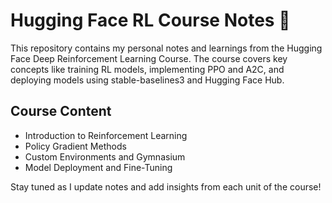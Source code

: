# Hugging Face RL Course Notes 📝

This repository contains my personal notes and learnings from the Hugging Face Deep Reinforcement Learning Course. The course covers key concepts like training RL models, implementing PPO and A2C, and deploying models using stable-baselines3 and Hugging Face Hub.

## Course Content

- Introduction to Reinforcement Learning
- Policy Gradient Methods
- Custom Environments and Gymnasium
- Model Deployment and Fine-Tuning

Stay tuned as I update notes and add insights from each unit of the course!
